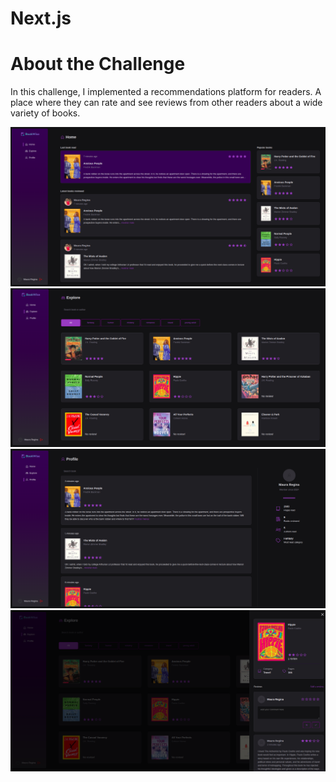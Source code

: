 # Next.js

# About the Challenge

In this challenge, I implemented a recommendations platform for readers. A place where they can rate and see reviews from other readers about a wide variety of books.

<p float="left">
 <img src="https://github.com/Mauregina/ignite-book-wise/blob/master/public/screen_home.png" width="800" />
 <img src="https://github.com/Mauregina/ignite-book-wise/blob/master/public/screen_explore.png" width="800" />
 <img src="https://github.com/Mauregina/ignite-book-wise/blob/master/public/screen_profile.png" width="800" />
 <img src="https://github.com/Mauregina/ignite-book-wise/blob/master/public/screen_profile_detail.png" width="800" />
</p>
